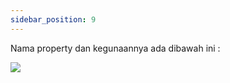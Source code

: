 ```yaml
---
sidebar_position: 9
---
```


Nama property dan kegunaannya ada dibawah ini :

![](https://lh7-us.googleusercontent.com/docsz/AD_4nXcYMxUsttIRTxM5DK8dkhnhGbSAd0rLxT-N6b76VC7cTNKURUVIRvyzJk6JOugtRddfuLj0CLZ9soA1kdEXRmtA9AqXCJpgfDv_NSMtMJ7S8a0kuzUAaiC40Q0OmhZC-ZHiXXS-980c0A2Ec6JZGQ3PDlQ7?key=zkfcSBcOx-GrHFqZQ896rA)